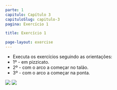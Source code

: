 ```yaml
---
parte: 1
capitulo: Capítulo 3
capituloSlug: capitulo-3
pagina: Exercício 1

title: Exercício 1

page-layout: exercise
---
```

<ul>
<li>Executa os exercícios seguindo as orientações:</li>

<li> 1º - em pizzicato. </li>
<li> 2º - com o arco a começar no talão. </li>
<li> 3º - com o arco a começar na ponta.</li>

</ul>

<img src="{{site.baseurl}}/assets/graphics/content/3_4_1_1.jpg"/>

<img src="{{site.baseurl}}/assets/graphics/content/3_4_1_2.png"/>
